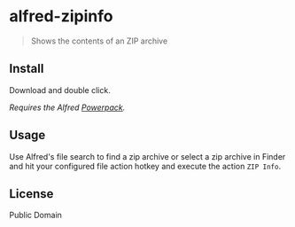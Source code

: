 # alfred-zipinfo

> Shows the contents of an ZIP archive

## Install

Download and double click.

*Requires the Alfred [Powerpack](https://www.alfredapp.com/powerpack/).*


## Usage

Use Alfred's file search to find a zip archive or select a zip archive in Finder and hit your configured file action hotkey and execute the action `ZIP Info`.

## License

Public Domain

